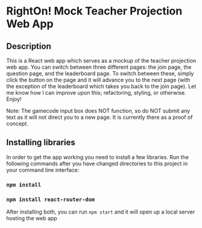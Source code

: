 # RightOn! Mock Teacher Projection Web App
## Description
This is a React web app which serves as a mockup of the teacher projection web app. You can switch between three different pages: the join page, the question page, and the leaderboard page. To switch between these, simply click the button on the page and it will advance you to the next page (with the exception of the leaderboard which takes you back to the join page). Let me know how I can improve upon this; refactoring, styling, or otherwise. Enjoy!

Note: The gamecode input box does NOT function, so do NOT submit any text as it will not direct you to a new page. It is currently there as a proof of concept.

## Installing libraries
In order to get the app working you need to install a few libraries. Run the following commands after you have changed directories to this project in your command line interface:
### `npm install`
### `npm install react-router-dom`

After installing both, you can run `npm start` and it will open up a local server hosting the web app
